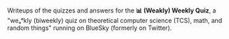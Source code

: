 Writeups of the quizzes and answers for the **📊 (Weakly) Weekly Quiz**, a "weₐᵉkly (biweekly) quiz on theoretical computer science (TCS), math, and random things" running on BlueSky (formerly on Twitter).
